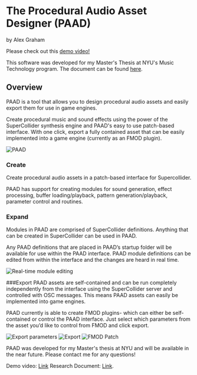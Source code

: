 # The Procedural Audio Asset Designer (PAAD)
by Alex Graham

Please check out this [demo video!](https://www.youtube.com/watch?v=TJlD6vVK9yk)

This software was developed for my Master's Thesis at NYU's Music Technology program. The document can be found [here](http://alexgraham.net/paad/graham_paad_thesis.pdf).

## Overview
PAAD is a tool that allows you to design procedural audio assets and easily export them for use in game engines.

Create procedural music and sound effects using the power of the SuperCollider synthesis engine and PAAD's easy to use patch-based interface. With one click, export a fully contained asset that can be easily implemented into a game engine (currently as an FMOD plugin).

![PAAD](http://alexgraham.net/paad/paad-full.png "PAAD Interface")

### Create
Create procedural audio assets in a patch-based interface for Supercollider.

PAAD has support for creating modules for sound generation, effect processing, buffer loading/playback, pattern generation/playback, parameter control and routines.

### Expand
Modules in PAAD are comprised of SuperCollider definitions. Anything that can be created in SuperCollider can be used in PAAD.

Any PAAD definitions that are placed in PAAD’s startup folder will be available for use within the PAAD interface.
PAAD module definitions can be edited from within the interface and the changes are heard in real time.

![Real-time module editing](http://alexgraham.net/paad/edit.png)

###Export
PAAD assets are self-contained and can be run completely independently from the interface using the SuperCollider server and controlled with OSC messages. This means PAAD assets can easily be implemented into game engines.

PAAD currently is able to create FMOD plugins- which can either be self-contained or control the PAAD interface. Just select which parameters from the asset you’d like to control from FMOD and click export.


![Export parameters](http://alexgraham.net/paad/exportselect.png) ![Export](http://alexgraham.net/paad/expor.png)
![FMOD Patch](http://alexgraham.net/paad/fmodplugin.PNG)

PAAD was developed for my Master's thesis at NYU and will be available in the near future. Please contact me for any questions!

Demo video: [Link](https://www.youtube.com/watch?v=TJlD6vVK9yk)
Research Document: [Link](http://alexgraham.net/paad/graham_paad_thesis.pdf).



